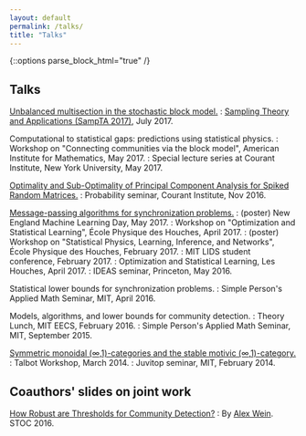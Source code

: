 ```yaml
---
layout: default
permalink: /talks/
title: "Talks"
---
```


{::options parse_block_html="true" /}

<div id="main" role="main">
<article class="wrap" itemscope itemtype="http://schema.org/Article">

## Talks

[Unbalanced multisection in the stochastic block model.](/downloads/talks/SampTA-2017.pdf)
: [Sampling Theory and Applications (SampTA 2017)](https://sampta2017.ee), July 2017.

Computational to statistical gaps: predictions using statistical physics.
: Workshop on "Connecting communities via the block model", American Institute for Mathematics, May 2017.
: Special lecture series at Courant Institute, New York University, May 2017.

[Optimality and Sub-Optimality of Principal Component Analysis for Spiked Random Matrices.](/downloads/talks/PCA_Slides.pdf)
: Probability seminar, Courant Institute, Nov 2016.

[Message-passing algorithms for synchronization problems.](/downloads/talks/AMP_Slides.pdf)
: (poster) New England Machine Learning Day, May 2017.
: Workshop on "Optimization and Statistical Learning", École Physique des Houches, April 2017.
: (poster) Workshop on "Statistical Physics, Learning, Inference, and Networks", École Physique des Houches, February 2017.
: MIT LIDS student conference, February 2017.
: Optimization and Statistical Learning, Les Houches, April 2017.
: IDEAS seminar, Princeton, May 2016.

Statistical lower bounds for synchronization problems.
: Simple Person's Applied Math Seminar, MIT, April 2016.

Models, algorithms, and lower bounds for community detection.
: Theory Lunch, MIT EECS, February 2016.
: Simple Person's Applied Math Seminar, MIT, September 2015.

[Symmetric monoidal (∞,1)-categories and the stable motivic (∞,1)-category.](http://math.mit.edu/conferences/talbot/2014/Notes/05.pdf)
: Talbot Workshop, March 2014.
: Juvitop seminar, MIT, February 2014.



## Coauthors' slides on joint work

[How Robust are Thresholds for Community Detection?](/downloads/talks/co/SBM_Slides_STOC.pdf)
: By [Alex Wein](http://math.mit.edu/~awein/). STOC 2016.




</article>
</div>



